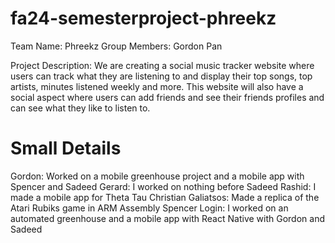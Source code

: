 # fa24-semesterproject-phreekz
Team Name: Phreekz
Group Members: Gordon Pan

Project Description:
We are creating a social music tracker website where users can track what they are listening to and display their top songs, top artists, minutes listened weekly and more. This website will also have a social aspect where users can add friends and see their friends profiles and can see what they like to listen to. 

Small Details
==================
Gordon: Worked on a mobile greenhouse project and a mobile app with Spencer and Sadeed
Gerard: I worked on nothing before
Sadeed Rashid: I made a mobile app for Theta Tau
Christian Galiatsos: Made a replica of the Atari Rubiks game in ARM Assembly 
Spencer Login: I worked on an automated greenhouse and a mobile app with React Native with Gordon and Sadeed 